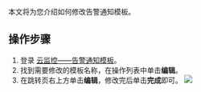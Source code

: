 本文将为您介绍如何修改告警通知模板。

## 操作步骤
1. 登录 [云监控——告警通知模板](https://console.cloud.tencent.com/monitor/alarm/notice)。
2. 找到需要修改的模板名称，在操作列表中单击**编辑**。
3. 在跳转页右上方单击**编辑**，修改完后单击**完成**即可。
![](https://main.qcloudimg.com/raw/013f79f63b8e830b11c576e59189fb64.png)


